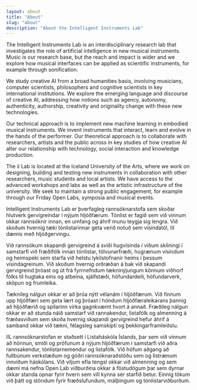 ```yaml
---
layout: about
title: "About"
slug: "about"
description: "About the Intelligent Instruments Lab"
---
```


<script>
  import CaptionedImageRow from "../components/Images/CaptionedImageRow.svelte"
  import CaptionedImageGrid from "../components/Images/CaptionedImageGrid.svelte"

  let row1_srcs = [
    "./stock/sophie-textile-5393.jpg",
    "./stock/organolib-6366.jpg",
    "./stock/raflost.jpeg"
  ]
  let row2_srcs = [
    "./stock/science_fair1.jpg",
    "./stock/science_fair2.jpg",
    "./stock/science_fair3.jpg"
  ]
  let row3_srcs = [
    "./stock/sean-5724.jpg",
    "./stock/sean-5732.jpg",
    "./stock/sigga_intern.jpeg"
  ]
  let rows = [
    "./stock/sophie-textile-5393.jpg",
    "./stock/organolib-6366.jpg",
    "./stock/raflost.jpeg",
    "./stock/science_fair1.jpg",
    "./stock/science_fair2.jpg",
    "./stock/science_fair3.jpg",
    "./stock/sean-5724.jpg",
    "./stock/sean-5732.jpg",
    "./stock/sigga_intern.jpeg"
  ]
  let alts = [
    "Alt","Alt","Alt","Alt","Alt","Alt","Alt","Alt","Alt"
  ]
  let captions = ['','','','','','','','','']
</script>

The Intelligent Instruments Lab is an interdisciplinary research lab that investigates the role of artificial intelligence in new musical instruments. Music is our research base, but the reach and impact is wider and we explore how musical interfaces can be applied as scientific instruments, for example through sonification.

We study creative AI from a broad humanities basis, involving musicians, computer scientists, philosophers and cognitive scientists in key international institutions. We explore the emerging language and discourse of creative AI, addressing how notions such as agency, autonomy, authenticity, authorship, creativity and originality change with these new technologies.

Our technical approach is to implement new machine learning in embodied musical instruments. We invent instruments that interact, learn and evolve in the hands of the performer. Our theoretical approach is to collaborate with researchers, artists and the public across in key studies of how creative AI alter our relationship with technology, social interaction and knowledge production.  

The ii Lab is located at the Iceland University of the Arts, where we work on designing, building and testing new instruments in collaboration with other researchers, music students and local artists. We have access to the advanced workshops and labs as well as the artistic infrastructure of the university. We seek to maintain a strong public engagement, for example through our Friday Open Labs, symposia and musical events.

<CaptionedImageRow srcs={row1_srcs} alts={alts} captions={captions}/>

<CaptionedImageRow srcs={row2_srcs} alts={alts} captions={captions}/>

<CaptionedImageRow srcs={row3_srcs} alts={alts} captions={captions}/>

Intelligent Instruments Lab er þverfagleg rannsóknarstofa sem skoðar hlutverk gervigreindar í nýjum hljóðfærum. Tónlist er fagið sem við vinnum okkar rannsóknir innan, en umfang og áhrif munu teygja sig lengra. Við skoðum hvernig tæki tónlistarinnar geta verið notuð sem vísindatól, til dæmis með hljóðgervingu. 

Við rannsökum skapandi gervigreind á sviði hugvísinda í víðum skilningi í samstarfi við fræðifólk innan tónlistar, tölvunarfræði, hugrænum vísindum og heimspeki sem starfa við helstu lykilstofnanir heims í þessum vísindagreinum. Við skoðum hvernig orðræðan á bak við skapandi gervigreind þróast og út frá fyrrnefndum tækninýjungum könnum viðhorf fólks til hugtaka eins og atbeina, sjálfstæði, höfundardeili, höfundarverk, sköpun og frumleika. 

Tæknileg nálgun okkar er að þróa nýtt vélanám í hljóðfærum. Við finnum upp hljóðfæri sem geta lært og þróast í höndum hljóðfæraleikarans þannig að hljóðfærið og spilarinn virka gagnkvæmt hvort á annað. Fræðileg nálgun okkar er að stunda náið samstarf við rannakendur, listafólk og almenning á fræðasviðum sem skoða hvernig skapandi gervigreind hefur áhrif á samband okkar við tækni, félagsleg samskipti og þekkingarframleiðslu. 

IIL rannsóknarstofan er staðsett í Listaháskóla Íslands, þar sem við vinnum að hönnun, smíði og prófunum á nýjum hljóðfærum í samstarfi við aðra rannsakendur, tónlistarnemendur og listafólk. Við höfum aðgang að fullbúnum verkstæðum og góðri rannsóknaraðstöðu sem og listrænum innviðum háskólans. Við viljum efla tengsl okkar við almenning og sem dæmi má nefna Open Lab viðburðina okkar á föstudögum þar sem dyrnar okkar standa opnar fyrir hvern sem vill kynna sér starfið betur. Einnig tökum við þátt og stöndum fyrir fræðslufundum, málþingum og tónlistarviðburðum. 

<!-- <CaptionedImageGrid srcs={rows} alts={alts} captions={captions}/> -->